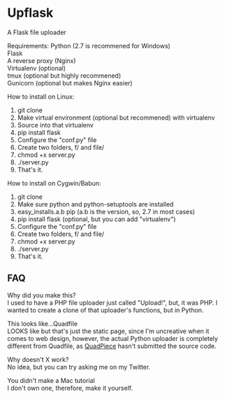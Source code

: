 # Upflask
A Flask file uploader

Requirements:
Python (2.7 is recommened for Windows)  
Flask  
A reverse proxy (Nginx)  
Virtualenv (optional)  
tmux (optional but highly recommened)  
Gunicorn (optional but makes Nginx easier)  

How to install on Linux:
1. git clone
2. Make virtual environment (optional but recommened) with virtualenv
3. Source into that virtualenv
4. pip install flask
5. Configure the "conf.py" file
6. Create two folders, f/ and file/
7. chmod +x server.py
8. ./server.py
9. That's it.

How to install on Cygwin/Babun:
1. git clone
3. Make sure python and python-setuptools are installed
4. easy_installs.a.b pip (a.b is the version, so, 2.7 in most cases)
5. pip install flask (optional, but you can add "virtualenv")
6. Configure the "conf.py" file
7. Create two folders, f/ and file/
8. chmod +x server.py
9. ./server.py
10. That's it.

## FAQ

Why did you make this?  
I used to have a PHP file uploader just called "Upload!", but, it was PHP.
I wanted to create a clone of that uploader's functions, but in Python.  

This looks like...Quadfile  
LOOKS like but that's just the static page, since I'm uncreative when it comes to web 
design, however, the actual Python uploader is completely different from Quadfile, as <a 
href="https://twitter.com/QuadPiece">QuadPiece</a> hasn't submitted the source code.  

Why doesn't X work?  
No idea, but you can try asking me on my Twitter.  

You didn't make a Mac tutorial  
I don't own one, therefore, make it yourself.
